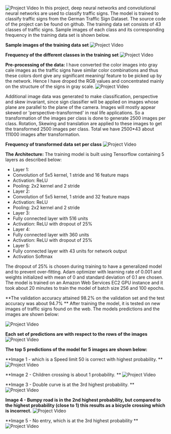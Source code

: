 
![Project Video](images/1.png)
In this project, deep neural networks and convolutional neural networks are used to classify traffic signs. The model is trained to classify traffic signs from the German Traffic Sign Dataset. The source code of the project can be found on github. The training data set consists of 43 classes of traffic signs. Sample images of each class and its corresponding frequency in the training data set is shown below.

**Sample images of the training data set**
![Project Video](images/2.png)

**Frequency of the different classes in the training set**
![Project Video](images/3.png)

**Pre-processing of the data:**
I have converted the color images into gray cale images as the traffic signs have similar color combinations and thus these colors dont give any significant meaning/ feature to be picked up by the network. Hence I have droped the RGB values and concentrated mainly on the structure of the signs in gray scale.
![Project Video](images/4.png)

Additional image data was generated to make classification, perspective and skew invariant, since sign classifier will be applied on images whose plane are parallel to the plane of the camera. Images will mostly appear skewed or 'perspective-transformed' in real life applications. So a transformation of the images per class is done to generate 2500 images per class. Rotation, Skewing and translation are applied to these images to get the transformed 2500 images per class. Total we have 2500*43 about 111000 images after transformation. 


**Frequency of transformed data set per class**
![Project Video](images/5.png)


**The Architecture:**
The training model is built using Tensorflow containing 5 layers as described below:

* Layer 1: 
 * Convolution of 5x5 kernel, 1 stride and 16 feature maps 
 * Activation: ReLU 
 * Pooling: 2x2 kernel and 2 stride
* Layer 2: 
 * Convolution of 5x5 kernel, 1 stride and 32 feature maps 
 * Activation: ReLU 
 * Pooling: 2x2 kernel and 2 stride
* Layer 3: 
 * Fully connected layer with 516 units 
 * Activation: ReLU with dropout of 25%
* Layer 4: 
 * Fully connected layer with 360 units 
 * Activation: ReLU with dropout of 25%
* Layer 5: 
 * Fully connected layer with 43 units for network output 
 * Activation Softmax

The dropout of 25% is chosen during training to have a generalized model and to prevent over-fitting. Adam optimizer with learning rate of 0.001 and weights initialized with mean of 0 and standard deviation of 0.1 are chosen.
The model is trained on an Amazon Web Services EC2 GPU instance and it took about 20 minutes to train the model of batch size 256 and 100 epochs. 

**The validation accuracy attained 98.2% on the validation set and the test accuracy was about 94.7%
**
After training the model, it is tested on new images of traffic signs found on the web. The models predictions and the images are shown below:

![Project Video](images/6.png)

**Each set of predictions are with respect to the rows of the images**
![Project Video](images/7.png)

**The top 5 predictions of the model for 5 images are shown below:**

**Image 1 - which is a Speed limit 50 is correct with highest probability.
**
![Project Video](images/8.png)

**Image 2 - Children crossing is about 1 probability.
**
![Project Video](images/9.png)

**Image 3 - Double curve is at the 3rd highest probability.
**
![Project Video](images/10.png)

**Image 4 - Bumpy road is in the 2nd highest probability, but compared to the highest probability (close to 1) this results as a bicycle crossing which is incorrect.**
![Project Video](images/11.png)

**Image 5 - No entry, which is at the 3rd highest probability
**
![Project Video](images/12.png)

